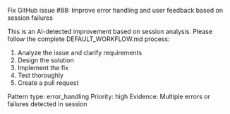 Fix GitHub issue #88: Improve error handling and user feedback based on session failures

This is an AI-detected improvement based on session analysis.
Please follow the complete DEFAULT_WORKFLOW.md process:

1. Analyze the issue and clarify requirements
2. Design the solution
3. Implement the fix
4. Test thoroughly
5. Create a pull request

Pattern type: error_handling
Priority: high
Evidence: Multiple errors or failures detected in session
